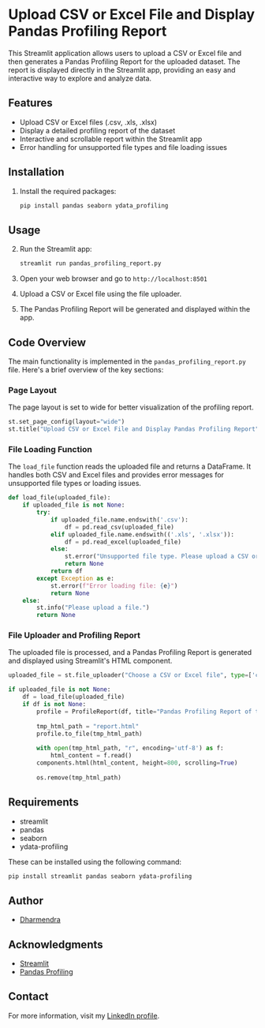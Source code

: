 # Upload CSV or Excel File and Display Pandas Profiling Report

This Streamlit application allows users to upload a CSV or Excel file and then generates a Pandas Profiling Report for the uploaded dataset. The report is displayed directly in the Streamlit app, providing an easy and interactive way to explore and analyze data.

## Features

- Upload CSV or Excel files (.csv, .xls, .xlsx)
- Display a detailed profiling report of the dataset
- Interactive and scrollable report within the Streamlit app
- Error handling for unsupported file types and file loading issues

## Installation


1. Install the required packages:

   ```sh
   pip install pandas seaborn ydata_profiling
   ```

## Usage

2. Run the Streamlit app:

   ```sh
   streamlit run pandas_profiling_report.py
   ```

3. Open your web browser and go to `http://localhost:8501`

4. Upload a CSV or Excel file using the file uploader.

5. The Pandas Profiling Report will be generated and displayed within the app.

## Code Overview

The main functionality is implemented in the `pandas_profiling_report.py` file. Here's a brief overview of the key sections:

### Page Layout

The page layout is set to wide for better visualization of the profiling report.

```python
st.set_page_config(layout="wide")
st.title("Upload CSV or Excel File and Display Pandas Profiling Report")
```

### File Loading Function

The `load_file` function reads the uploaded file and returns a DataFrame. It handles both CSV and Excel files and provides error messages for unsupported file types or loading issues.

```python
def load_file(uploaded_file):
    if uploaded_file is not None:
        try:
            if uploaded_file.name.endswith('.csv'):
                df = pd.read_csv(uploaded_file)
            elif uploaded_file.name.endswith(('.xls', '.xlsx')):
                df = pd.read_excel(uploaded_file)
            else:
                st.error("Unsupported file type. Please upload a CSV or Excel file.")
                return None
            return df
        except Exception as e:
            st.error(f"Error loading file: {e}")
            return None
    else:
        st.info("Please upload a file.")
        return None
```

### File Uploader and Profiling Report

The uploaded file is processed, and a Pandas Profiling Report is generated and displayed using Streamlit's HTML component.

```python
uploaded_file = st.file_uploader("Choose a CSV or Excel file", type=['csv', 'xls', 'xlsx'])

if uploaded_file is not None:
    df = load_file(uploaded_file)
    if df is not None:
        profile = ProfileReport(df, title="Pandas Profiling Report of the Given Data Set", explorative=True)
        
        tmp_html_path = "report.html"
        profile.to_file(tmp_html_path)
        
        with open(tmp_html_path, "r", encoding='utf-8') as f:
            html_content = f.read()
        components.html(html_content, height=800, scrolling=True)
        
        os.remove(tmp_html_path)
```

## Requirements

- streamlit
- pandas
- seaborn
- ydata-profiling

These can be installed using the following command:

```sh
pip install streamlit pandas seaborn ydata-profiling
```


## Author

- [Dharmendra](https://github.com/Dharmendra4556)

## Acknowledgments

- [Streamlit](https://streamlit.io/)
- [Pandas Profiling](https://github.com/ydataai/pandas-profiling)

## Contact

For more information, visit my [LinkedIn profile](https://www.linkedin.com/in/dharmendra-behara-230388239/).

